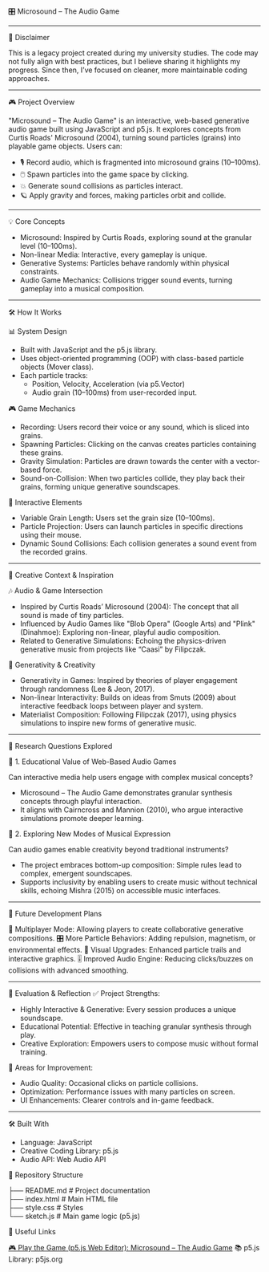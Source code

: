 🎛 Microsound – The Audio Game

---

📌 Disclaimer

This is a legacy project created during my university studies. The code may not fully align with best practices, but I believe sharing it highlights my progress. Since then, I’ve focused on cleaner, more maintainable coding approaches.

---

🎮 Project Overview

"Microsound – The Audio Game" is an interactive, web-based generative audio game built using JavaScript and p5.js. It explores concepts from Curtis Roads' Microsound (2004), turning sound particles (grains) into playable game objects. Users can:

-  🎙️ Record audio, which is fragmented into microsound grains (10–100ms).
-  🖱️ Spawn particles into the game space by clicking.
-  💥 Generate sound collisions as particles interact.
-  🪐 Apply gravity and forces, making particles orbit and collide.

---

💡 Core Concepts

-  Microsound: Inspired by Curtis Roads, exploring sound at the granular level (10–100ms).
-  Non-linear Media: Interactive, every gameplay is unique.
-  Generative Systems: Particles behave randomly within physical constraints.
-  Audio Game Mechanics: Collisions trigger sound events, turning gameplay into a musical composition.

---

🛠️ How It Works

📊 System Design

-  Built with JavaScript and the p5.js library.
-  Uses object-oriented programming (OOP) with class-based particle objects (Mover class).
-  Each particle tracks:
    * Position, Velocity, Acceleration (via p5.Vector)
    * Audio grain (10–100ms) from user-recorded input.


🎮 Game Mechanics

-   Recording: Users record their voice or any sound, which is sliced into grains.
-   Spawning Particles: Clicking on the canvas creates particles containing these grains.
-   Gravity Simulation: Particles are drawn towards the center with a vector-based force.
-   Sound-on-Collision: When two particles collide, they play back their grains, forming unique generative soundscapes.
  

🧩 Interactive Elements

-   Variable Grain Length: Users set the grain size (10–100ms).
-   Particle Projection: Users can launch particles in specific directions using their mouse.
-   Dynamic Sound Collisions: Each collision generates a sound event from the recorded grains.
  
---

🎨 Creative Context & Inspiration

🎶 Audio & Game Intersection

-   Inspired by Curtis Roads’ Microsound (2004): The concept that all sound is made of tiny particles.
-   Influenced by Audio Games like "Blob Opera" (Google Arts) and "Plink" (Dinahmoe): Exploring non-linear, playful audio composition.
-   Related to Generative Simulations: Echoing the physics-driven generative music from projects like “Caasi” by Filipczak.

🧠 Generativity & Creativity

-   Generativity in Games: Inspired by theories of player engagement through randomness (Lee & Jeon, 2017).
-   Non-linear Interactivity: Builds on ideas from Smuts (2009) about interactive feedback loops between player and system.
-   Materialist Composition: Following Filipczak (2017), using physics simulations to inspire new forms of generative music.

---

🎯 Research Questions Explored

📌 1. Educational Value of Web-Based Audio Games

Can interactive media help users engage with complex musical concepts?

-   Microsound – The Audio Game demonstrates granular synthesis concepts through playful interaction.
-   It aligns with Cairncross and Mannion (2010), who argue interactive simulations promote deeper learning.

📌 2. Exploring New Modes of Musical Expression

Can audio games enable creativity beyond traditional instruments?

-   The project embraces bottom-up composition: Simple rules lead to complex, emergent soundscapes.
-   Supports inclusivity by enabling users to create music without technical skills, echoing Mishra (2015) on accessible music interfaces.

---

🚀 Future Development Plans

🔧 Multiplayer Mode: Allowing players to create collaborative generative compositions.
🎛 More Particle Behaviors: Adding repulsion, magnetism, or environmental effects.
🎨 Visual Upgrades: Enhanced particle trails and interactive graphics.
🎚 Improved Audio Engine: Reducing clicks/buzzes on collisions with advanced smoothing.

---

📝 Evaluation & Reflection
✅ Project Strengths:

-   Highly Interactive & Generative: Every session produces a unique soundscape.
-   Educational Potential: Effective in teaching granular synthesis through play.
-   Creative Exploration: Empowers users to compose music without formal training.

🛑 Areas for Improvement:

-   Audio Quality: Occasional clicks on particle collisions.
-   Optimization: Performance issues with many particles on screen.
-   UI Enhancements: Clearer controls and in-game feedback.

---

🛠️ Built With

-   Language: JavaScript
-   Creative Coding Library: p5.js
-   Audio API: Web Audio API

📂 Repository Structure

├── README.md                # Project documentation  
├── index.html               # Main HTML file  
├── style.css                # Styles  
└── sketch.js                # Main game logic (p5.js)  

🔗 Useful Links

 [🎮 Play the Game (p5.js Web Editor): Microsound – The Audio Game](https://users.sussex.ac.uk/~gsl23/Microsound_-_The_Audio_Game_Final/)
📚 p5.js Library: p5js.org
